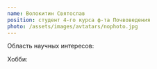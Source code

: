 ```yaml
---
name: Волокитин Святослав
position: студент 4-го курса ф-та Почвоведения
photo: /assets/images/avtatars/nophoto.jpg
---
```


Область научных интересов: 

Хобби: 